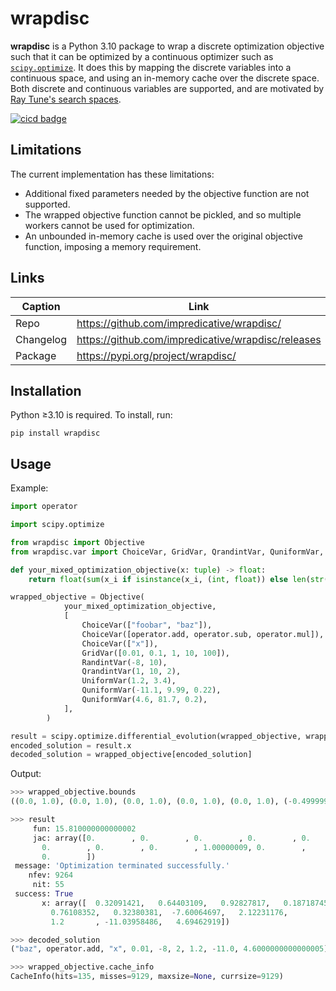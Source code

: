 # wrapdisc
**wrapdisc** is a Python 3.10 package to wrap a discrete optimization objective such that it can be optimized by a continuous optimizer such as [`scipy.optimize`](https://docs.scipy.org/doc/scipy/reference/optimize.html).
It does this by mapping the discrete variables into a continuous space, and using an in-memory cache over the discrete space.
Both discrete and continuous variables are supported, and are motivated by [Ray Tune's search spaces](https://docs.ray.io/en/latest/tune/key-concepts.html#search-spaces).

[![cicd badge](https://github.com/impredicative/wrapdisc/workflows/cicd/badge.svg?branch=master)](https://github.com/impredicative/wrapdisc/actions?query=workflow%3Acicd+branch%3Amaster)

## Limitations
The current implementation has these limitations:
* Additional fixed parameters needed by the objective function are not supported.
* The wrapped objective function cannot be pickled, and so multiple workers cannot be used for optimization.
* An unbounded in-memory cache is used over the original objective function, imposing a memory requirement.

## Links
| Caption   | Link                                               |
|-----------|----------------------------------------------------|
| Repo      | https://github.com/impredicative/wrapdisc/         |
| Changelog | https://github.com/impredicative/wrapdisc/releases |
| Package   | https://pypi.org/project/wrapdisc/                 |

## Installation
Python ≥3.10 is required. To install, run:

    pip install wrapdisc

## Usage
Example:
```python
import operator

import scipy.optimize

from wrapdisc import Objective
from wrapdisc.var import ChoiceVar, GridVar, QrandintVar, QuniformVar, RandintVar, UniformVar

def your_mixed_optimization_objective(x: tuple) -> float:
    return float(sum(x_i if isinstance(x_i, (int, float)) else len(str(x_i)) for x_i in x))

wrapped_objective = Objective(
            your_mixed_optimization_objective,
            [
                ChoiceVar(["foobar", "baz"]),
                ChoiceVar([operator.add, operator.sub, operator.mul]),
                ChoiceVar(["x"]),
                GridVar([0.01, 0.1, 1, 10, 100]),
                RandintVar(-8, 10),
                QrandintVar(1, 10, 2),
                UniformVar(1.2, 3.4),
                QuniformVar(-11.1, 9.99, 0.22),
                QuniformVar(4.6, 81.7, 0.2),
            ],
        )

result = scipy.optimize.differential_evolution(wrapped_objective, wrapped_objective.bounds, seed=0)
encoded_solution = result.x
decoded_solution = wrapped_objective[encoded_solution]
```

Output:
```python
>>> wrapped_objective.bounds
((0.0, 1.0), (0.0, 1.0), (0.0, 1.0), (0.0, 1.0), (0.0, 1.0), (-0.49999999999999994, 4.499999999999999), (-8.499999999999998, 10.499999999999998), (1.0000000000000002, 10.999999999999998), (1.2, 3.4), (-11.109999999999998, 10.009999999999998), (4.500000000000001, 81.69999999999999))

>>> result
     fun: 15.810000000000002
     jac: array([0.        , 0.        , 0.        , 0.        , 0.        ,
       0.        , 0.        , 0.        , 1.00000009, 0.        ,
       0.        ])
 message: 'Optimization terminated successfully.'
    nfev: 9264
     nit: 55
 success: True
       x: array([  0.32091421,   0.64403109,   0.92827817,   0.18718745,
         0.76108352,   0.32380381,  -7.60064697,   2.12231176,
         1.2       , -11.03958486,   4.69462919])

>>> decoded_solution
("baz", operator.add, "x", 0.01, -8, 2, 1.2, -11.0, 4.6000000000000005)

>>> wrapped_objective.cache_info
CacheInfo(hits=135, misses=9129, maxsize=None, currsize=9129)
```
